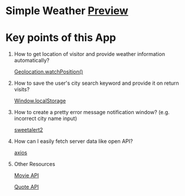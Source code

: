 # Simple Weather [Preview](https://weather.jonghyun.cf/)

# Key points of this App

1. How to get location of visitor and provide weather information automatically?

   [Geolocation.watchPosition()](https://developer.mozilla.org/en-US/docs/Web/API/Geolocation/watchPosition)

2. How to save the user's city search keyword and provide it on return visits?

   [Window.localStorage](https://developer.mozilla.org/en-US/docs/Web/API/Window/localStorage)

3. How to create a pretty error message notification window? (e.g. incorrect city name input)

   [sweetalert2](https://sweetalert2.github.io/)

4. How can I easily fetch server data like open API?

   [axios](https://www.npmjs.com/package/axios)

5. Other Resources

   [Movie API](https://www.themoviedb.org/documentation/api)

   [Quote API](https://favqs.com/api)
